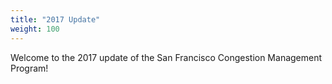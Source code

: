 ```yaml
---
title: "2017 Update"
weight: 100
---
```


Welcome to the 2017 update of the San Francisco Congestion Management Program!

